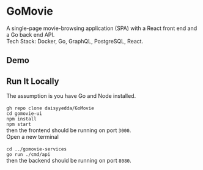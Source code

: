 # GoMovie
A single-page movie-browsing application (SPA) with a React front end and a Go back end API.<br/>
Tech Stack: Docker, Go, GraphQL, PostgreSQL, React.

## Demo

## Run It Locally
The assumption is you have Go and Node installed. <br/>
<br/>
`gh repo clone daisyyedda/GoMovie`
<br/>
`cd gomovie-ui`
<br/>
`npm install`
<br/>
`npm start`
<br/>
then the frontend should be running on port `3000`.
<br/>
Open a new terminal
<br/> <br/>
`cd ../gomovie-services`
<br/>
`go run ./cmd/api`
<br/>
then the backend should be running on port `8080`.

